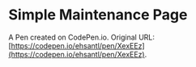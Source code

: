 # Simple Maintenance Page

A Pen created on CodePen.io. Original URL: [https://codepen.io/ehsantl/pen/XexEEz](https://codepen.io/ehsantl/pen/XexEEz).

